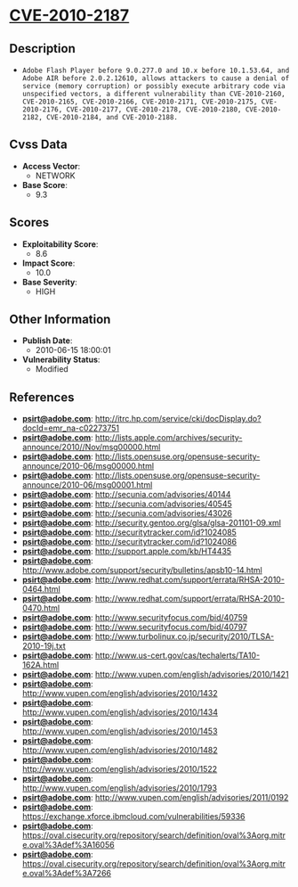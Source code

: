 
# [CVE-2010-2187](http://itrc.hp.com/service/cki/docDisplay.do?docId=emr_na-c02273751)

## Description

- `Adobe Flash Player before 9.0.277.0 and 10.x before 10.1.53.64, and Adobe AIR before 2.0.2.12610, allows attackers to cause a denial of service (memory corruption) or possibly execute arbitrary code via unspecified vectors, a different vulnerability than CVE-2010-2160, CVE-2010-2165, CVE-2010-2166, CVE-2010-2171, CVE-2010-2175, CVE-2010-2176, CVE-2010-2177, CVE-2010-2178, CVE-2010-2180, CVE-2010-2182, CVE-2010-2184, and CVE-2010-2188.`

## Cvss Data

- **Access Vector**:
  - NETWORK
- **Base Score**:
  - 9.3

## Scores

- **Exploitability Score**:
  - 8.6
- **Impact Score**:
  - 10.0
- **Base Severity**:
  - HIGH

## Other Information

- **Publish Date**:
  - 2010-06-15 18:00:01
- **Vulnerability Status**:
  - Modified

## References

- **psirt@adobe.com**: http://itrc.hp.com/service/cki/docDisplay.do?docId=emr_na-c02273751
- **psirt@adobe.com**: http://lists.apple.com/archives/security-announce/2010//Nov/msg00000.html
- **psirt@adobe.com**: http://lists.opensuse.org/opensuse-security-announce/2010-06/msg00000.html
- **psirt@adobe.com**: http://lists.opensuse.org/opensuse-security-announce/2010-06/msg00001.html
- **psirt@adobe.com**: http://secunia.com/advisories/40144
- **psirt@adobe.com**: http://secunia.com/advisories/40545
- **psirt@adobe.com**: http://secunia.com/advisories/43026
- **psirt@adobe.com**: http://security.gentoo.org/glsa/glsa-201101-09.xml
- **psirt@adobe.com**: http://securitytracker.com/id?1024085
- **psirt@adobe.com**: http://securitytracker.com/id?1024086
- **psirt@adobe.com**: http://support.apple.com/kb/HT4435
- **psirt@adobe.com**: http://www.adobe.com/support/security/bulletins/apsb10-14.html
- **psirt@adobe.com**: http://www.redhat.com/support/errata/RHSA-2010-0464.html
- **psirt@adobe.com**: http://www.redhat.com/support/errata/RHSA-2010-0470.html
- **psirt@adobe.com**: http://www.securityfocus.com/bid/40759
- **psirt@adobe.com**: http://www.securityfocus.com/bid/40797
- **psirt@adobe.com**: http://www.turbolinux.co.jp/security/2010/TLSA-2010-19j.txt
- **psirt@adobe.com**: http://www.us-cert.gov/cas/techalerts/TA10-162A.html
- **psirt@adobe.com**: http://www.vupen.com/english/advisories/2010/1421
- **psirt@adobe.com**: http://www.vupen.com/english/advisories/2010/1432
- **psirt@adobe.com**: http://www.vupen.com/english/advisories/2010/1434
- **psirt@adobe.com**: http://www.vupen.com/english/advisories/2010/1453
- **psirt@adobe.com**: http://www.vupen.com/english/advisories/2010/1482
- **psirt@adobe.com**: http://www.vupen.com/english/advisories/2010/1522
- **psirt@adobe.com**: http://www.vupen.com/english/advisories/2010/1793
- **psirt@adobe.com**: http://www.vupen.com/english/advisories/2011/0192
- **psirt@adobe.com**: https://exchange.xforce.ibmcloud.com/vulnerabilities/59336
- **psirt@adobe.com**: https://oval.cisecurity.org/repository/search/definition/oval%3Aorg.mitre.oval%3Adef%3A16056
- **psirt@adobe.com**: https://oval.cisecurity.org/repository/search/definition/oval%3Aorg.mitre.oval%3Adef%3A7266
